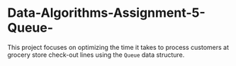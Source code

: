 # Data-Algorithms-Assignment-5-Queue-
This project focuses on optimizing the time it takes to process customers at grocery store check-out lines using the `Queue` data structure. 
